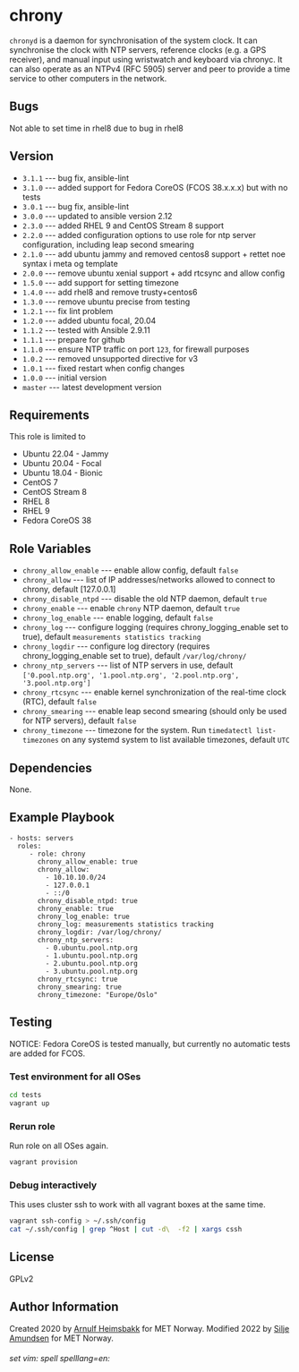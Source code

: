 chrony
======

`chronyd` is a daemon for synchronisation of the system clock. It can synchronise the clock with NTP servers, reference clocks (e.g. a GPS receiver), and manual input using wristwatch and keyboard via chronyc. It can also operate as an NTPv4 (RFC 5905) server and peer to provide a time service to other computers in the network.


Bugs
----
Not able to set time in rhel8 due to bug in rhel8


Version
-------

* `3.1.1` --- bug fix, ansible-lint
* `3.1.0` --- added support for Fedora CoreOS (FCOS 38.x.x.x) but with no tests
* `3.0.1` --- bug fix, ansible-lint
* `3.0.0` --- updated to ansible version 2.12
* `2.3.0` --- added RHEL 9 and CentOS Stream 8  support
* `2.2.0` --- added configuration options to use role for ntp server configuration, including leap second smearing
* `2.1.0` --- add ubuntu jammy and removed centos8 support + rettet noe syntax i meta og template
* `2.0.0` --- remove ubuntu xenial support + add rtcsync and allow config
* `1.5.0` --- add support for setting timezone
* `1.4.0` --- add rhel8 and remove trusty+centos6
* `1.3.0` --- remove ubuntu precise from testing
* `1.2.1` --- fix lint problem
* `1.2.0` --- added ubuntu focal, 20.04
* `1.1.2` --- tested with Ansible 2.9.11
* `1.1.1` --- prepare for github
* `1.1.0` --- ensure NTP traffic on port `123`, for firewall purposes
* `1.0.2` --- removed unsupported directive for v3
* `1.0.1` --- fixed restart when config changes
* `1.0.0` --- initial version
* `master` --- latest development version

Requirements
------------

This role is limited to

* Ubuntu 22.04 - Jammy
* Ubuntu 20.04 - Focal
* Ubuntu 18.04 - Bionic
* CentOS 7
* CentOS Stream 8
* RHEL 8
* RHEL 9
* Fedora CoreOS 38

Role Variables
--------------

* `chrony_allow_enable` --- enable allow config, default `false`
* `chrony_allow` --- list of IP addresses/networks allowed to connect to chrony, default [127.0.0.1]
* `chrony_disable_ntpd` --- disable the old NTP daemon, default `true`
* `chrony_enable` --- enable `chrony` NTP daemon, default `true`
* `chrony_log_enable` --- enable logging, default `false`
* `chrony_log` --- configure logging (requires chrony_logging_enable set to true), default `measurements statistics tracking`
* `chrony_logdir` --- configure log directory (requires chrony_logging_enable set to true), default `/var/log/chrony/`
* `chrony_ntp_servers` --- list of NTP servers in use, default `['0.pool.ntp.org', '1.pool.ntp.org', '2.pool.ntp.org', '3.pool.ntp.org']`
* `chrony_rtcsync` --- enable kernel synchronization of the real-time clock (RTC), default `false`
* `chrony_smearing` --- enable leap second smearing (should only be used for NTP servers), default `false`
* `chrony_timezone` --- timezone for the system. Run `timedatectl list-timezones` on any systemd system to list available timezones, default `UTC`


Dependencies
------------

None.

Example Playbook
----------------

    - hosts: servers
      roles:
         - role: chrony
           chrony_allow_enable: true
           chrony_allow:
             - 10.10.10.0/24
             - 127.0.0.1
             - ::/0
           chrony_disable_ntpd: true
           chrony_enable: true
           chrony_log_enable: true
           chrony_log: measurements statistics tracking
           chrony_logdir: /var/log/chrony/
           chrony_ntp_servers:
             - 0.ubuntu.pool.ntp.org
             - 1.ubuntu.pool.ntp.org
             - 2.ubuntu.pool.ntp.org
             - 3.ubuntu.pool.ntp.org
           chrony_rtcsync: true
           chrony_smearing: true
           chrony_timezone: "Europe/Oslo"

Testing
-------

NOTICE: Fedora CoreOS is tested manually, but currently no automatic tests
are added for FCOS.

### Test environment for all OSes

```bash
cd tests
vagrant up
```

### Rerun role

Run role on all OSes again.

```bash
vagrant provision
```

### Debug interactively

This uses cluster ssh to work with all vagrant boxes at the same time.

```bash
vagrant ssh-config > ~/.ssh/config
cat ~/.ssh/config | grep ^Host | cut -d\  -f2 | xargs cssh
```

License
-------

GPLv2

Author Information
------------------

Created 2020 by [Arnulf Heimsbakk](mailto:arnulf.heimsbakk@met.no) for MET Norway.
Modified 2022 by [Silje Amundsen](mailto:siljeba@met.no) for MET Norway.

###### set vim: spell spelllang=en:
